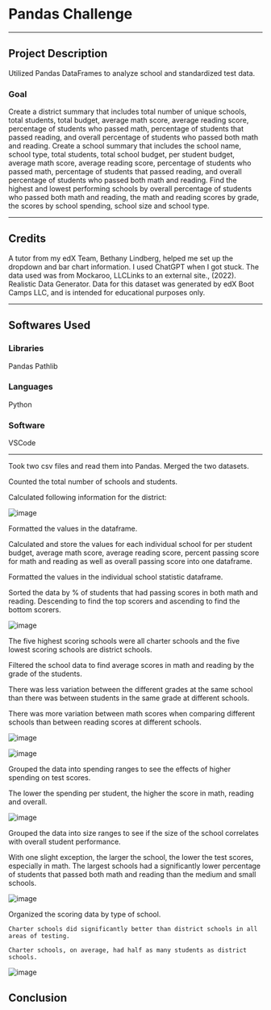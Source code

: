 # Pandas Challenge
------------
## Project Description
Utilized Pandas DataFrames to analyze school and standardized test data.
### Goal
Create a district summary that includes total number of unique schools, total students, total budget, average math score, average reading score, percentage of students who passed math, percentage of students that passed reading, and overall percentage of students who passed both math and reading.
Create a school summary that includes the school name, school type, total students, total school budget, per student budget, average math score, average reading score, percentage of students who passed math, percentage of students that passed reading, and overall percentage of students who passed both math and reading.
Find the highest and lowest performing schools by overall percentage of students who passed both math and reading, the math and reading scores by grade, the scores by school spending, school size and school type.

------------
## Credits
A tutor from my edX Team, Bethany Lindberg, helped me set up the dropdown and bar chart information. I used ChatGPT when I got stuck. The data used was from Mockaroo, LLCLinks to an external site., (2022). Realistic Data Generator. Data for this dataset was generated by edX Boot Camps LLC, and is intended for educational purposes only.

------------
## Softwares Used
### Libraries
Pandas
Pathlib

### Languages
Python

### Software
VSCode

------------

Took two csv files and read them into Pandas. Merged the two datasets.

Counted the total number of schools and students.

Calculated following information for the district:

![image](https://github.com/Chemistasaurus/pandas-challenge/assets/132176159/79366ece-541e-4660-86d0-f9aa84c14f5b)

  Formatted the values in the dataframe.
  
Calculated and store the values for each individual school for per student budget, average math score, average reading score, percent passing score for math and reading as well as overall passing score into one dataframe.

  Formatted the values in the individual school statistic dataframe.
  
Sorted the data by % of students that had passing scores in both math and reading. Descending to find the top scorers and ascending to find the bottom scorers. 

![image](https://github.com/Chemistasaurus/pandas-challenge/assets/132176159/8a8b4e63-f4a0-4350-a11f-353fb1a24523)

  The five highest scoring schools were all charter schools and the five lowest scoring schools are district schools.
  
Filtered the school data to find average scores in math and reading by the grade of the students.

  There was less variation between the different grades at the same school than there was between students in the same grade at different schools.
  
  There was more variation between math scores when comparing different schools than between reading scores at different schools.
  
  
  ![image](https://github.com/Chemistasaurus/pandas-challenge/assets/132176159/b676293c-3416-421b-8ce4-4b66c0e3dc32)

  ![image](https://github.com/Chemistasaurus/pandas-challenge/assets/132176159/fdb4ba35-8b5b-4a16-b74b-c367399a3355)
  
Grouped the data into spending ranges to see the effects of higher spending on test scores.

  The lower the spending per student, the higher the score in math, reading and overall.
  
  ![image](https://github.com/Chemistasaurus/pandas-challenge/assets/132176159/bfdecf9d-256c-4409-8717-8b18ae6254a3)

Grouped the data into size ranges to see if the size of the school correlates with overall student performance.
  
  With one slight exception, the larger the school, the lower the test scores, especially in math. The largest schools had a significantly lower percentage of students that passed both math and reading than the medium and small schools.
  
  ![image](https://github.com/Chemistasaurus/pandas-challenge/assets/132176159/95f1a900-477a-4b4a-a68d-f6019eace408)
  
  Organized the scoring data by type of school.
  
    Charter schools did significantly better than district schools in all areas of testing.
    
    Charter schools, on average, had half as many students as district schools.
    
![image](https://github.com/Chemistasaurus/pandas-challenge/assets/132176159/f5a03d27-9770-4456-8cc2-9e34797ac9cb)

## Conclusion

